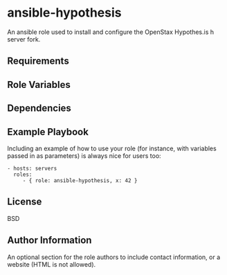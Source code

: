 ansible-hypothesis
=========

An ansible role used to install and configure the OpenStax Hypothes.is h server fork.

Requirements
------------

Role Variables
--------------


Dependencies
------------



Example Playbook
----------------

Including an example of how to use your role (for instance, with variables passed in as parameters) is always nice for users too:

    - hosts: servers
      roles:
         - { role: ansible-hypothesis, x: 42 }

License
-------

BSD

Author Information
------------------

An optional section for the role authors to include contact information, or a website (HTML is not allowed).
